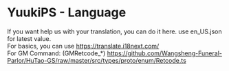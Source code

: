 # YuukiPS - Language
If you want help us with your translation, you can do it here. use en_US.json for latest value.<br>
For basics, you can use https://translate.i18next.com/<br>
For GM Command: (GMRetcode_*) https://github.com/Wangsheng-Funeral-Parlor/HuTao-GS/raw/master/src/types/proto/enum/Retcode.ts